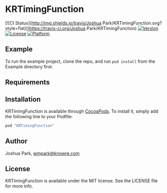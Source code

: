# KRTimingFunction

[![CI Status](http://img.shields.io/travis/Joshua Park/KRTimingFunction.svg?style=flat)](https://travis-ci.org/Joshua Park/KRTimingFunction)
[![Version](https://img.shields.io/cocoapods/v/KRTimingFunction.svg?style=flat)](http://cocoapods.org/pods/KRTimingFunction)
[![License](https://img.shields.io/cocoapods/l/KRTimingFunction.svg?style=flat)](http://cocoapods.org/pods/KRTimingFunction)
[![Platform](https://img.shields.io/cocoapods/p/KRTimingFunction.svg?style=flat)](http://cocoapods.org/pods/KRTimingFunction)

## Example

To run the example project, clone the repo, and run `pod install` from the Example directory first.

## Requirements

## Installation

KRTimingFunction is available through [CocoaPods](http://cocoapods.org). To install
it, simply add the following line to your Podfile:

```ruby
pod "KRTimingFunction"
```

## Author

Joshua Park, wmpark@knowre.com

## License

KRTimingFunction is available under the MIT license. See the LICENSE file for more info.
